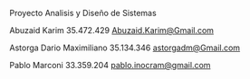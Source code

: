 Proyecto Analisis y Diseño de Sistemas


Abuzaid Karim 35.472.429 Abuzaid.Karim@Gmail.com

Astorga Dario Maximiliano 35.134.346 astorgadm@Gmail.com

Pablo Marconi 33.359.204 pablo.inocram@gmail.com
